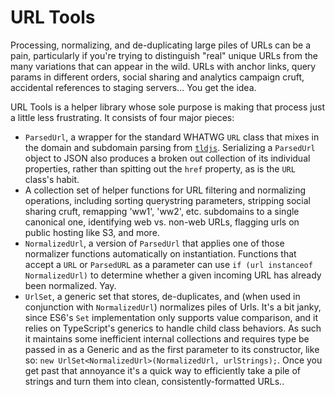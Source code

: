 # URL Tools

Processing, normalizing, and de-duplicating large piles of URLs can be a pain, particularly if you're trying to distinguish "real" unique URLs from the many variations that can appear in the wild. URLs with anchor links, query params in different orders, social sharing and analytics campaign cruft, accidental references to staging servers… You get the idea.

URL Tools is a helper library whose sole purpose is making that process just a little less frustrating. It consists of four major pieces:

- `ParsedUrl`, a wrapper for the standard WHATWG `URL` class that mixes in the domain and subdomain parsing from [`tldjs`](https://www.npmjs.com/package/tldjs). Serializing a `ParsedUrl` object to JSON also produces a broken out collection of its individual properties, rather than spitting out the `href` property, as is the `URL` class's habit.
- A collection set of helper functions for URL filtering and normalizing operations, including sorting querystring parameters, stripping social sharing cruft, remapping 'ww1', 'ww2', etc. subdomains to a single canonical one, identifying web vs. non-web URLs, flagging urls on public hosting like S3, and more.
- `NormalizedUrl`, a version of `ParsedUrl` that applies one of those normalizer functions automatically on instantiation. Functions that accept a `URL` or `ParsedURL` as a parameter can use `if (url instanceof NormalizedUrl)` to determine whether a given incoming URL has already been normalized. Yay.
- `UrlSet`, a generic set that stores, de-duplicates, and (when used in conjunction with `NormalizedUrl`) normalizes piles of Urls. It's a bit janky, since ES6's `Set` implementation only supports value comparison, and it relies on TypeScript's generics to handle child class behaviors. As such it maintains some inefficient internal collections and requires type be passed in as a Generic and as the first parameter to its constructor, like so: `new UrlSet<NormalizedUrl>(NormalizedUrl, urlStrings);`. Once you get past that annoyance it's a quick way to efficiently take a pile of strings and turn them into clean, consistently-formatted URLs..
